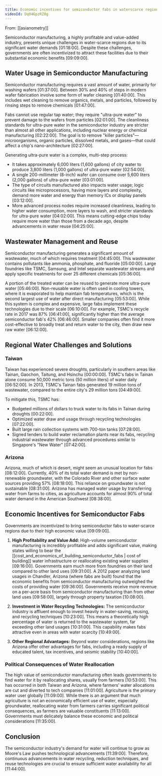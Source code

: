 ```yaml
---
title: Economic incentives for semiconductor fabs in waterscarce regions
videoId: Dq04GpzRZ0g
---
```


From: [[asianometry]] <br/> 

Semiconductor manufacturing, a highly profitable and value-added industry, presents unique challenges in water-scarce regions due to its significant water demands <a class="yt-timestamp" data-t="01:18:00">[01:18:00]</a>. Despite these challenges, governments are often incentivized to attract these facilities due to their substantial economic benefits <a class="yt-timestamp" data-t="09:09:00">[09:09:00]</a>.

## Water Usage in Semiconductor Manufacturing

Semiconductor manufacturing requires a vast amount of water, primarily for washing wafers <a class="yt-timestamp" data-t="01:37:00">[01:37:00]</a>. Between 30% and 40% of steps in modern wafer fabrication involve some form of wafer cleaning <a class="yt-timestamp" data-t="01:40:00">[01:40:00]</a>. This includes wet cleaning to remove organics, metals, and particles, followed by rinsing steps to remove chemicals <a class="yt-timestamp" data-t="01:47:00">[01:47:00]</a>.

Fabs cannot use regular tap water; they require "ultra-pure water" to prevent damage to the wafers from particles <a class="yt-timestamp" data-t="02:01:00">[02:01:00]</a>. The cleanliness standards for ultra-pure water in the semiconductor industry are stricter than almost all other applications, including nuclear energy or chemical manufacturing <a class="yt-timestamp" data-t="02:22:00">[02:22:00]</a>. The goal is to remove "killer particles"—microorganisms, organic particles, dissolved metals, and gases—that could affect a chip's nano-architecture <a class="yt-timestamp" data-t="02:27:00">[02:27:00]</a>.

Generating ultra-pure water is a complex, multi-step process:
*   It takes approximately 6,000 liters (1,600 gallons) of city water to produce 3,800 liters (1,000 gallons) of ultra-pure water <a class="yt-timestamp" data-t="02:54:00">[02:54:00]</a>.
*   A single 200-millimeter (8-inch) wafer can consume over 5,600 liters (2,000 gallons) of ultra-pure water <a class="yt-timestamp" data-t="03:01:00">[03:01:00]</a>.
*   The type of circuits manufactured also impacts water usage; logic circuits like microprocessors, having more layers and complexity, demand more water and energy than memory ICs or display panels <a class="yt-timestamp" data-t="03:12:00">[03:12:00]</a>.
*   More advanced process nodes require increased cleanliness, leading to higher water consumption, more layers to wash, and stricter standards for ultra-pure water <a class="yt-timestamp" data-t="04:02:00">[04:02:00]</a>. This means cutting-edge chips today require more water than those from a decade ago, despite advancements in water reuse <a class="yt-timestamp" data-t="04:25:00">[04:25:00]</a>.

## Wastewater Management and Reuse

Semiconductor manufacturing generates a significant amount of wastewater, much of which requires treatment <a class="yt-timestamp" data-t="04:45:00">[04:45:00]</a>. This wastewater contains pollutants like ammonia, phosphate, and fluoride <a class="yt-timestamp" data-t="05:00:00">[05:00:00]</a>. Large foundries like TSMC, Samsung, and Intel separate wastewater streams and apply specific treatments for over 25 different chemicals <a class="yt-timestamp" data-t="05:36:00">[05:36:00]</a>.

A portion of the treated water can be reused to generate more ultra-pure water <a class="yt-timestamp" data-t="05:46:00">[05:46:00]</a>. Non-reusable water is often used in cooling towers, where it is evaporated to help maintain fab temperatures, which is the second largest use of water after direct manufacturing <a class="yt-timestamp" data-t="05:53:00">[05:53:00]</a>. While this system is complex and expensive, large fabs implement these technologies due to their scale <a class="yt-timestamp" data-t="06:10:00">[06:10:00]</a>. For example, TSMC's recycle rate in 2017 was 87% <a class="yt-timestamp" data-t="06:41:00">[06:41:00]</a>, significantly higher than the average semiconductor fab's 42% <a class="yt-timestamp" data-t="06:46:00">[06:46:00]</a>. Smaller companies often find it more cost-effective to broadly treat and return water to the city, then draw new raw water <a class="yt-timestamp" data-t="06:12:00">[06:12:00]</a>.

## Regional Water Challenges and Solutions

### Taiwan
Taiwan has experienced severe droughts, particularly in southern areas like Tainan, Gaochon, Taitung, and Hsinchu <a class="yt-timestamp" data-t="00:00:00">[00:00:00]</a>. TSMC's fabs in Tainan alone consume 50,000 metric tons (50 million liters) of water daily <a class="yt-timestamp" data-t="06:52:00">[06:52:00]</a>. In 2013, TSMC's Tainan fabs generated 19 million tons of wastewater, compared to the entire city's 29 million tons <a class="yt-timestamp" data-t="04:49:00">[04:49:00]</a>.

To mitigate this, TSMC has:
*   Budgeted millions of dollars to truck water to its fabs in Tainan during droughts <a class="yt-timestamp" data-t="00:22:00">[00:22:00]</a>.
*   Optimized water draw and usage through recycling technologies <a class="yt-timestamp" data-t="07:22:00">[07:22:00]</a>.
*   Built large rain collection systems with 700-ton tanks <a class="yt-timestamp" data-t="07:28:00">[07:28:00]</a>.
*   Signed tenders to build water reclamation plants near its fabs, recycling industrial wastewater through advanced procedures similar to Singapore's "New Water" <a class="yt-timestamp" data-t="07:42:00">[07:42:00]</a>.

### Arizona
Arizona, much of which is desert, might seem an unusual location for fabs <a class="yt-timestamp" data-t="08:12:00">[08:12:00]</a>. Currently, 40% of its total water demand is met by non-renewable groundwater, with the Colorado River and other surface water sources providing 57% <a class="yt-timestamp" data-t="08:18:00">[08:18:00]</a>. This reliance on groundwater is not sustainable <a class="yt-timestamp" data-t="08:31:00">[08:31:00]</a>. Arizona has managed water usage by transferring water from farms to cities, as agriculture accounts for almost 90% of total water demand in the American Southwest <a class="yt-timestamp" data-t="08:38:00">[08:38:00]</a>.

## Economic Incentives for Semiconductor Fabs

Governments are incentivized to bring semiconductor fabs to water-scarce regions due to their high economic value <a class="yt-timestamp" data-t="09:09:00">[09:09:00]</a>.

1.  **High Profitability and Value Add:** High-volume semiconductor manufacturing is incredibly profitable and adds significant value, making states willing to bear the [[cost_and_economics_of_building_semiconductor_fabs | cost of building]] water infrastructure or reallocating existing water supplies <a class="yt-timestamp" data-t="09:16:00">[09:16:00]</a>. Governments earn much more from foundries on their land compared to other land uses <a class="yt-timestamp" data-t="09:31:00">[09:31:00]</a>. A 2012 paper analyzing land usages in Chandler, Arizona (where fabs are built) found that the economic benefits from semiconductor manufacturing outweighed the costs of providing water <a class="yt-timestamp" data-t="09:36:00">[09:36:00]</a>. Governments receive more revenue on a per-acre basis from semiconductor manufacturing than from other land uses <a class="yt-timestamp" data-t="09:58:00">[09:58:00]</a>, largely through property taxation <a class="yt-timestamp" data-t="10:08:00">[10:08:00]</a>.

2.  **Investment in Water Recycling Technologies:** The semiconductor industry is affluent enough to invest heavily in water-saving, reusing, and recycling techniques <a class="yt-timestamp" data-t="10:23:00">[10:23:00]</a>. This means a theoretically high percentage of water is returned to the wastewater system, far exceeding other land usages <a class="yt-timestamp" data-t="10:31:00">[10:31:00]</a>. This capability makes fabs attractive even in areas with water scarcity <a class="yt-timestamp" data-t="10:49:00">[10:49:00]</a>.

3.  **Other Regional Advantages:** Beyond water considerations, regions like Arizona offer other advantages for fabs, including a ready supply of educated talent, tax incentives, and seismic stability <a class="yt-timestamp" data-t="10:40:00">[10:40:00]</a>.

### Political Consequences of Water Reallocation
The high value of semiconductor manufacturing often leads governments to find water for it by reallocating shares, usually from farmers <a class="yt-timestamp" data-t="10:53:00">[10:53:00]</a>. This has occurred in both Taiwan and Arizona, where farmers' water allocations are cut and diverted to tech companies <a class="yt-timestamp" data-t="11:01:00">[11:01:00]</a>. Agriculture is the primary water user globally <a class="yt-timestamp" data-t="11:09:00">[11:09:00]</a>. While there is an argument that much agriculture is not an economically efficient use of water, especially groundwater, reallocating water from farmers carries significant political consequences, as farmers are valuable constituents <a class="yt-timestamp" data-t="11:13:00">[11:13:00]</a>. Governments must delicately balance these economic and political considerations <a class="yt-timestamp" data-t="11:35:00">[11:35:00]</a>.

## Conclusion

The semiconductor industry's demand for water will continue to grow as Moore's Law pushes technological advancements <a class="yt-timestamp" data-t="11:39:00">[11:39:00]</a>. Therefore, continuous advancements in water recycling, reduction techniques, and reuse technologies are crucial to ensure sufficient water availability for all <a class="yt-timestamp" data-t="11:44:00">[11:44:00]</a>.